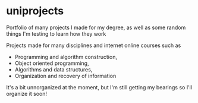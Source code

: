 # uniprojects
Portfolio of many projects I made for my degree, as well as some random things I'm testing to learn how they work

Projects made for many disciplines and internet online courses such as
  - Programming and algorithm construction, 
  - Object oriented programming, 
  - Algorithms and data structures, 
  - Organization and recovery of information

It's a bit unnorganized at the moment, but I'm still getting my bearings so I'll organize it soon!

